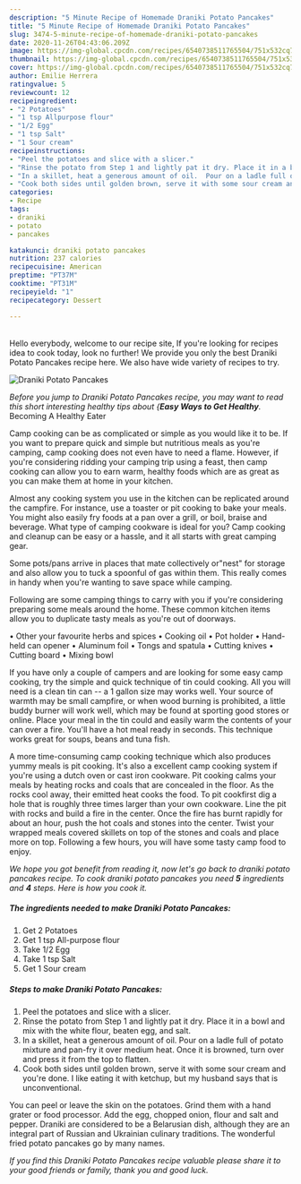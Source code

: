 ```yaml
---
description: "5 Minute Recipe of Homemade Draniki Potato Pancakes"
title: "5 Minute Recipe of Homemade Draniki Potato Pancakes"
slug: 3474-5-minute-recipe-of-homemade-draniki-potato-pancakes
date: 2020-11-26T04:43:06.209Z
image: https://img-global.cpcdn.com/recipes/6540738511765504/751x532cq70/draniki-potato-pancakes-recipe-main-photo.jpg
thumbnail: https://img-global.cpcdn.com/recipes/6540738511765504/751x532cq70/draniki-potato-pancakes-recipe-main-photo.jpg
cover: https://img-global.cpcdn.com/recipes/6540738511765504/751x532cq70/draniki-potato-pancakes-recipe-main-photo.jpg
author: Emilie Herrera
ratingvalue: 5
reviewcount: 12
recipeingredient:
- "2 Potatoes"
- "1 tsp Allpurpose flour"
- "1/2 Egg"
- "1 tsp Salt"
- "1 Sour cream"
recipeinstructions:
- "Peel the potatoes and slice with a slicer."
- "Rinse the potato from Step 1 and lightly pat it dry. Place it in a bowl and mix with the white flour, beaten egg, and salt."
- "In a skillet, heat a generous amount of oil.  Pour on a ladle full of potato mixture and pan-fry it over medium heat. Once it is browned, turn over and press it from the top to flatten."
- "Cook both sides until golden brown, serve it with some sour cream and you&#39;re done. I like eating it with ketchup, but my husband says that is unconventional."
categories:
- Recipe
tags:
- draniki
- potato
- pancakes

katakunci: draniki potato pancakes 
nutrition: 237 calories
recipecuisine: American
preptime: "PT37M"
cooktime: "PT31M"
recipeyield: "1"
recipecategory: Dessert

---
```

<br>
Hello everybody, welcome to our recipe site, If you're looking for recipes idea to cook today, look no further! We provide you only the best Draniki Potato Pancakes recipe here. We also have wide variety of recipes to try.
<br>


![Draniki Potato Pancakes](https://img-global.cpcdn.com/recipes/6540738511765504/751x532cq70/draniki-potato-pancakes-recipe-main-photo.jpg)

<i>Before you jump to Draniki Potato Pancakes recipe, you may want to read this short interesting healthy tips about {<strong>Easy Ways to Get Healthy</strong>.</i>
Becoming A Healthy Eater

    
Camp cooking can be as complicated or simple as you would like it to be. If you want to prepare quick and simple but nutritious meals as you're camping, camp cooking does not even have to need a flame. However, if you're considering ridding your camping trip using a feast, then camp cooking can allow you to earn warm, healthy foods which are as great as you can make them at home in your kitchen.

 Almost any cooking system you use in the kitchen can be replicated around the campfire. For instance, use a toaster or pit cooking to bake your meals. You might also easily fry foods at a pan over a grill, or boil, braise and beverage. What type of camping cookware is ideal for you? Camp cooking and cleanup can be easy or a hassle, and it all starts with great camping gear.

Some pots/pans arrive in places that mate collectively or"nest" for storage and also allow you to tuck a spoonful of gas within them. This really comes in handy when you're wanting to save space while camping.

Following are some camping things to carry with you if you're considering preparing some meals around the home. These common kitchen items allow you to duplicate tasty meals as you're out of doorways.


• Other your favourite herbs and spices
• Cooking oil
• Pot holder
• Hand-held can opener
• Aluminum foil
• Tongs and spatula
• Cutting knives
• Cutting board
• Mixing bowl


If you have only a couple of campers and are looking for some easy camp cooking, try the simple and quick technique of tin could cooking. All you will need is a clean tin can -- a 1 gallon size may works well. Your source of warmth may be small campfire, or when wood burning is prohibited, a little buddy burner will work well, which may be found at sporting good stores or online. Place your meal in the tin could and easily warm the contents of your can over a fire. You'll have a hot meal ready in seconds.  This technique works great for soups, beans and tuna fish.

A more time-consuming camp cooking technique which also produces yummy meals is pit cooking.  It's also a excellent camp cooking system if you're using a dutch oven or cast iron cookware. Pit cooking calms your meals by heating rocks and coals that are concealed in the floor. As the rocks cool away, their emitted heat cooks the food. To pit cookfirst dig a hole that is roughly three times larger than your own cookware. Line the pit with rocks and build a fire in the center. Once the fire has burnt rapidly for about an hour, push the hot coals and stones into the center. Twist your wrapped meals covered skillets on top of the stones and coals and place more on top. Following a few hours, you will have some tasty camp food to enjoy.


<i>We hope you got benefit from reading it, now let's go back to draniki potato pancakes recipe. To cook draniki potato pancakes you need <strong>5</strong> ingredients and <strong>4</strong> steps. Here is how you cook it.
</i>

##### The ingredients needed to make Draniki Potato Pancakes:

1. Get 2 Potatoes
1. Get 1 tsp All-purpose flour
1. Take 1/2 Egg
1. Take 1 tsp Salt
1. Get 1 Sour cream


##### Steps to make Draniki Potato Pancakes:

1. Peel the potatoes and slice with a slicer.
1. Rinse the potato from Step 1 and lightly pat it dry. Place it in a bowl and mix with the white flour, beaten egg, and salt.
1. In a skillet, heat a generous amount of oil.  Pour on a ladle full of potato mixture and pan-fry it over medium heat. Once it is browned, turn over and press it from the top to flatten.
1. Cook both sides until golden brown, serve it with some sour cream and you&#39;re done. I like eating it with ketchup, but my husband says that is unconventional.


You can peel or leave the skin on the potatoes. Grind them with a hand grater or food processor. Add the egg, chopped onion, flour and salt and pepper. Draniki are considered to be a Belarusian dish, although they are an integral part of Russian and Ukrainian culinary traditions. The wonderful fried potato pancakes go by many names. 

<i>If you find this Draniki Potato Pancakes recipe valuable please share it to your good friends or family, thank you and good luck.</i>
